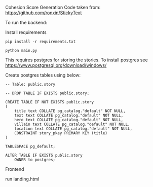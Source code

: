 Cohesion Score Generation Code taken from: https://github.com/ronxin/StickyText

To run the backend: 

Install requirements 

```
pip install -r requirements.txt

python main.py
```

This requires postgres for storing the stories.
To install postgres see https://www.postgresql.org/download/windows/

Create postgres tables using below:

```
-- Table: public.story

-- DROP TABLE IF EXISTS public.story;

CREATE TABLE IF NOT EXISTS public.story
(
    title text COLLATE pg_catalog."default" NOT NULL,
    text text COLLATE pg_catalog."default" NOT NULL,
    hero text COLLATE pg_catalog."default" NOT NULL,
    villain text COLLATE pg_catalog."default" NOT NULL,
    location text COLLATE pg_catalog."default" NOT NULL,
    CONSTRAINT story_pkey PRIMARY KEY (title)
)

TABLESPACE pg_default;

ALTER TABLE IF EXISTS public.story
    OWNER to postgres;
```

Frontend

run landing.html
